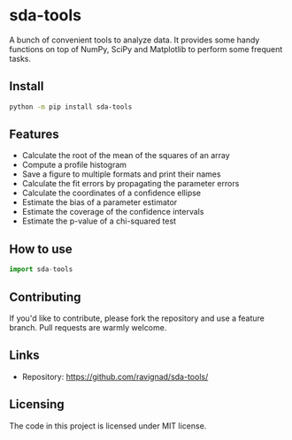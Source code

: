 # sda-tools

A bunch of convenient tools to analyze data. It provides some handy functions on top of NumPy, SciPy and Matplotlib to perform some frequent tasks. 

## Install

```sh
python -m pip install sda-tools
```

## Features
  * Calculate the root of the mean of the squares of an array
  * Compute a profile histogram
  * Save a figure to multiple formats and print their names
  * Calculate the fit errors by propagating the parameter errors
  * Calculate the coordinates of a confidence ellipse
  * Estimate the bias of a parameter estimator
  * Estimate the coverage of the confidence intervals
  * Estimate the p-value of a chi-squared test

## How to use

```py
import sda-tools
```

## Contributing
If you'd like to contribute, please fork the repository and use a feature
branch. Pull requests are warmly welcome.

## Links
- Repository: https://github.com/ravignad/sda-tools/

## Licensing
The code in this project is licensed under MIT license.

